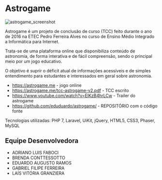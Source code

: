 # Astrogame
![astrogame_screenshot](https://cloud.githubusercontent.com/assets/5942637/19762372/7b13b236-9c18-11e6-9f13-9cf80ca41065.png)

Astrogame é um projeto de conclusão de curso (TCC) feito durante o ano de 2016 na ETEC Pedro Ferreira Alves no curso de Ensino Médio Integrado a Informática para Internet.

Trata-se de uma plataforma online que disponibiliza conteúdo de astronomia, de forma interativa e de fácil compreensão, sendo o principal meio por um jogo educativo.

O objetivo é suprir o déficit atual de informações acessíveis e de simples entendimento para estudantes e interessados em geral sobre astronomia.

- https://astrogame.me - jogo online
- https://astrogame.me/tcc-astrogame-v2.pdf - TCC escrito
- https://www.youtube.com/watch?v=ElKzB4hrLCw - Trailer do astrogame
- https://github.com/eduduardo/astrogame/ - REPOSITÓRIO com o código fonte

Tecnologias utilizadas: PHP 7, Laravel, UiKit, jQuery, HTML5, CSS3, Phaser, MySQL

## Equipe Desenvolvedora
- ADRIANO LUIS FABOCI
- BRENDA CONTTESSOTTO
- EDUARDO AUGUSTO RAMOS
- GABRIEL FILIPE FERREIRA
- LAÍS VITÓRIA GRANZIERA
